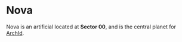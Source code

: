 # Nova

Nova is an artificial located at **Sector 00**, and is the central planet for [ArchId].

[ArchId]: ../factions/archid.md
